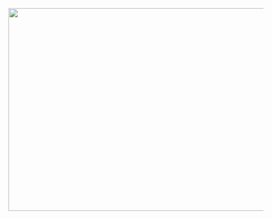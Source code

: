 <p>
    <img src="https://i.pinimg.com/originals/5d/21/78/5d21780421819e03d293798115abd420.gif" width="600" height="400">
<p>
